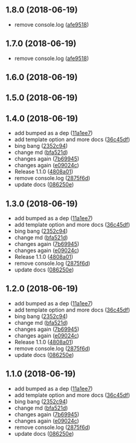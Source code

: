 <a name="1.8.0"></a>
## 1.8.0 (2018-06-19)

* remove console.log ([afe9518](https://github.com/kbariotis/gatsby-plugin-paginate/commit/afe9518))



<a name="1.7.0"></a>
## 1.7.0 (2018-06-19)

* remove console.log ([afe9518](https://github.com/kbariotis/gatsby-plugin-paginate/commit/afe9518))



<a name="1.6.0"></a>
## 1.6.0 (2018-06-19)




<a name="1.5.0"></a>
## 1.5.0 (2018-06-19)




<a name="1.4.0"></a>
## 1.4.0 (2018-06-19)

* add bumped as a dep ([11a1ee7](https://github.com/kbariotis/gatsby-plugin-paginate/commit/11a1ee7))
* add template option and more docs ([36c45df](https://github.com/kbariotis/gatsby-plugin-paginate/commit/36c45df))
* bing bang ([2352c94](https://github.com/kbariotis/gatsby-plugin-paginate/commit/2352c94))
* change md ([bfa521d](https://github.com/kbariotis/gatsby-plugin-paginate/commit/bfa521d))
* changes again ([7b69945](https://github.com/kbariotis/gatsby-plugin-paginate/commit/7b69945))
* changes again ([e09024c](https://github.com/kbariotis/gatsby-plugin-paginate/commit/e09024c))
* Release 1.1.0 ([4808a01](https://github.com/kbariotis/gatsby-plugin-paginate/commit/4808a01))
* remove console.log ([2875f6d](https://github.com/kbariotis/gatsby-plugin-paginate/commit/2875f6d))
* update docs ([086250e](https://github.com/kbariotis/gatsby-plugin-paginate/commit/086250e))



<a name="1.3.0"></a>
## 1.3.0 (2018-06-19)

* add bumped as a dep ([11a1ee7](https://github.com/kbariotis/gatsby-plugin-paginate/commit/11a1ee7))
* add template option and more docs ([36c45df](https://github.com/kbariotis/gatsby-plugin-paginate/commit/36c45df))
* bing bang ([2352c94](https://github.com/kbariotis/gatsby-plugin-paginate/commit/2352c94))
* change md ([bfa521d](https://github.com/kbariotis/gatsby-plugin-paginate/commit/bfa521d))
* changes again ([7b69945](https://github.com/kbariotis/gatsby-plugin-paginate/commit/7b69945))
* changes again ([e09024c](https://github.com/kbariotis/gatsby-plugin-paginate/commit/e09024c))
* Release 1.1.0 ([4808a01](https://github.com/kbariotis/gatsby-plugin-paginate/commit/4808a01))
* remove console.log ([2875f6d](https://github.com/kbariotis/gatsby-plugin-paginate/commit/2875f6d))
* update docs ([086250e](https://github.com/kbariotis/gatsby-plugin-paginate/commit/086250e))



<a name="1.2.0"></a>
## 1.2.0 (2018-06-19)

* add bumped as a dep ([11a1ee7](https://github.com/kbariotis/gatsby-plugin-paginate/commit/11a1ee7))
* add template option and more docs ([36c45df](https://github.com/kbariotis/gatsby-plugin-paginate/commit/36c45df))
* bing bang ([2352c94](https://github.com/kbariotis/gatsby-plugin-paginate/commit/2352c94))
* change md ([bfa521d](https://github.com/kbariotis/gatsby-plugin-paginate/commit/bfa521d))
* changes again ([7b69945](https://github.com/kbariotis/gatsby-plugin-paginate/commit/7b69945))
* changes again ([e09024c](https://github.com/kbariotis/gatsby-plugin-paginate/commit/e09024c))
* Release 1.1.0 ([4808a01](https://github.com/kbariotis/gatsby-plugin-paginate/commit/4808a01))
* remove console.log ([2875f6d](https://github.com/kbariotis/gatsby-plugin-paginate/commit/2875f6d))
* update docs ([086250e](https://github.com/kbariotis/gatsby-plugin-paginate/commit/086250e))



<a name="1.1.0"></a>
## 1.1.0 (2018-06-19)

* add bumped as a dep ([11a1ee7](https://github.com/kbariotis/gatsby-plugin-paginate/commit/11a1ee7))
* add template option and more docs ([36c45df](https://github.com/kbariotis/gatsby-plugin-paginate/commit/36c45df))
* bing bang ([2352c94](https://github.com/kbariotis/gatsby-plugin-paginate/commit/2352c94))
* change md ([bfa521d](https://github.com/kbariotis/gatsby-plugin-paginate/commit/bfa521d))
* changes again ([7b69945](https://github.com/kbariotis/gatsby-plugin-paginate/commit/7b69945))
* changes again ([e09024c](https://github.com/kbariotis/gatsby-plugin-paginate/commit/e09024c))
* remove console.log ([2875f6d](https://github.com/kbariotis/gatsby-plugin-paginate/commit/2875f6d))
* update docs ([086250e](https://github.com/kbariotis/gatsby-plugin-paginate/commit/086250e))



